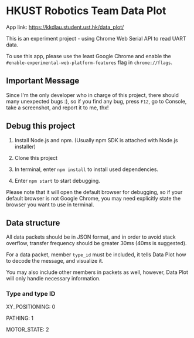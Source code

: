 # HKUST Robotics Team Data Plot

App link: https://kkdlau.student.ust.hk/data_plot/

This is an experiment project - using Chrome Web Serial API to read UART data.

To use this app, please use the least Google Chrome and enable the <code>#enable-experimental-web-platform-features</code> flag in <code>chrome://flags</code>.

## Important Message

Since I'm the only developer who in charge of this project, there should many unexpected bugs :), so if you find any bug, press <code>F12</code>, go to Console, take a screenshot, and report it to me, thx!

## Debug this project

1. Install <a src="https://nodejs.org/en/">Node.js and npm</a>. (Usually npm SDK is attached with Node.js installer)

2. Clone this project

3. In terminal, enter <code>npm install</code> to install used dependencies.

4. Enter <code>npm start</code> to start debugging.

Please note that it will open the default browser for debugging, so if your default browser is not Google Chrome, you may need explicitly state the browser you want to use in terminal.

## Data structure

All data packets should be in <a src="https://www.w3schools.com/js/js_json_intro.asp">JSON</a> format, and in order to avoid stack overflow, transfer frequency should be greater 30ms (40ms is suggested).

For a data packet, member <code>type_id</code> must be included, it tells Data Plot how to decode the message, and visualize it.

You may also include other members in packets as well, however, Data Plot will only handle necessary information.

### Type and type ID

XY_POSITIONING: 0

PATHING: 1

MOTOR_STATE: 2